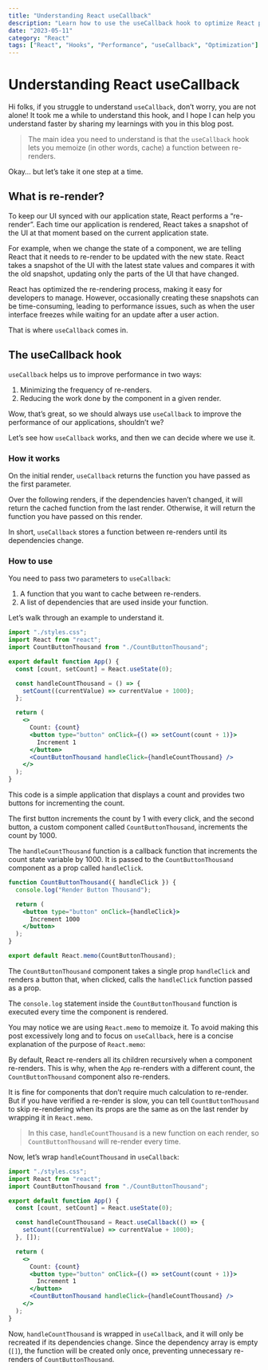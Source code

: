```yaml
---
title: "Understanding React useCallback"
description: "Learn how to use the useCallback hook to optimize React performance by memoizing functions between re-renders and preventing unnecessary component updates."
date: "2023-05-11"
category: "React"
tags: ["React", "Hooks", "Performance", "useCallback", "Optimization"]
---
```


# Understanding React useCallback

Hi folks, if you struggle to understand `useCallback`, don’t worry, you are not alone! It took me a while to understand this hook, and I hope I can help you understand faster by sharing my learnings with you in this blog post.

> The main idea you need to understand is that the `useCallback` hook lets you memoize (in other words, cache) a function between re-renders.

Okay… but let’s take it one step at a time.

## What is re-render?

To keep our UI synced with our application state, React performs a “re-render”. Each time our application is rendered, React takes a snapshot of the UI at that moment based on the current application state.

For example, when we change the state of a component, we are telling React that it needs to re-render to be updated with the new state. React takes a snapshot of the UI with the latest state values and compares it with the old snapshot, updating only the parts of the UI that have changed.

React has optimized the re-rendering process, making it easy for developers to manage. However, occasionally creating these snapshots can be time-consuming, leading to performance issues, such as when the user interface freezes while waiting for an update after a user action.

That is where `useCallback` comes in.

## The useCallback hook

`useCallback` helps us to improve performance in two ways:

1. Minimizing the frequency of re-renders.
2. Reducing the work done by the component in a given render.

Wow, that’s great, so we should always use `useCallback` to improve the performance of our applications, shouldn’t we?

Let’s see how `useCallback` works, and then we can decide where we use it.

### How it works

On the initial render, `useCallback` returns the function you have passed as the first parameter.

Over the following renders, if the dependencies haven’t changed, it will return the cached function from the last render. Otherwise, it will return the function you have passed on this render.

In short, `useCallback` stores a function between re-renders until its dependencies change.

### How to use

You need to pass two parameters to `useCallback`:

1. A function that you want to cache between re-renders.
2. A list of dependencies that are used inside your function.

Let’s walk through an example to understand it.

```jsx
import "./styles.css";
import React from "react";
import CountButtonThousand from "./CountButtonThousand";

export default function App() {
  const [count, setCount] = React.useState(0);

  const handleCountThousand = () => {
    setCount((currentValue) => currentValue + 1000);
  };

  return (
    <>
      Count: {count}
      <button type="button" onClick={() => setCount(count + 1)}>
        Increment 1
      </button>
      <CountButtonThousand handleClick={handleCountThousand} />
    </>
  );
}
```

This code is a simple application that displays a count and provides two buttons for incrementing the count.

The first button increments the count by 1 with every click, and the second button, a custom component called `CountButtonThousand`, increments the count by 1000.

The `handleCountThousand` function is a callback function that increments the count state variable by 1000. It is passed to the `CountButtonThousand` component as a prop called `handleClick`.

```jsx
function CountButtonThousand({ handleClick }) {
  console.log("Render Button Thousand");

  return (
    <button type="button" onClick={handleClick}>
      Increment 1000
    </button>
  );
}

export default React.memo(CountButtonThousand);
```

The `CountButtonThousand` component takes a single prop `handleClick` and renders a button that, when clicked, calls the `handleClick` function passed as a prop.

The `console.log` statement inside the `CountButtonThousand` function is executed every time the component is rendered.

You may notice we are using `React.memo` to memoize it. To avoid making this post excessively long and to focus on `useCallback`, here is a concise explanation of the purpose of `React.memo`:

By default, React re-renders all its children recursively when a component re-renders. This is why, when the `App` re-renders with a different count, the `CountButtonThousand` component also re-renders.

It is fine for components that don’t require much calculation to re-render. But if you have verified a re-render is slow, you can tell `CountButtonThousand` to skip re-rendering when its props are the same as on the last render by wrapping it in `React.memo`.

> In this case, `handleCountThousand` is a new function on each render, so `CountButtonThousand` will re-render every time.

Now, let’s wrap `handleCountThousand` in `useCallback`:

```jsx
import "./styles.css";
import React from "react";
import CountButtonThousand from "./CountButtonThousand";

export default function App() {
  const [count, setCount] = React.useState(0);

  const handleCountThousand = React.useCallback(() => {
    setCount((currentValue) => currentValue + 1000);
  }, []);

  return (
    <>
      Count: {count}
      <button type="button" onClick={() => setCount(count + 1)}>
        Increment 1
      </button>
      <CountButtonThousand handleClick={handleCountThousand} />
    </>
  );
}
```

Now, `handleCountThousand` is wrapped in `useCallback`, and it will only be recreated if its dependencies change. Since the dependency array is empty (`[]`), the function will be created only once, preventing unnecessary re-renders of `CountButtonThousand`.
